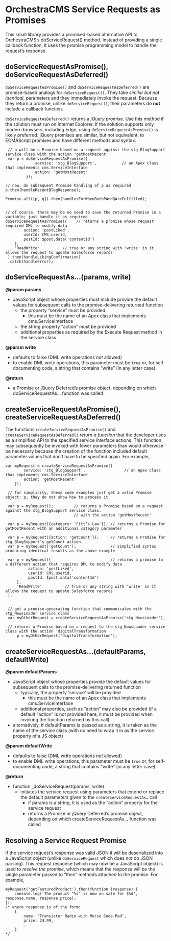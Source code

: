 # OrchestraCMS Service Requests as Promises

This small library provides a promised-based alternative API to OrchestraCMS’s doServiceRequest() method.
Instead of providing a single callback function, it uses the promise programming model to handle the request’s response.

## doServiceRequestAsPromise(), doServiceRequestAsDeferred()

`doServiceRequestAsPromise()` and `doServiceRequestAsDeferred()` are promise-based analogs for `doServiceRequest()`.
They take _similar but not identical_, parameters and they immediately invoke the request.
Because they return a promise, unlike `doServiceRequest()`, their parameters do **not** include a callback function.

`doServiceRequestAsDeferred()` returns a _jQuery promise_. Use this method if the solution must run on Internet Explorer.
If the solution supports only modern browsers, including Edge, using `doServiceRequestAsPromise()` is likely preferred.
jQuery promises are similar, but not equivalent, to ECMAScript promises and have different methods and syntax.

````
 // p will be a Promise based on a request against the stg_BlogSupport service class with the action 'getMostRecent'
 var p = doServiceRequestAsPromise({
             service: 'stg_BlogSupport',           // an Apex class that implements cms.ServiceInterface
             action: 'getMostRecent'
         });

// now, do subsequent Promise handling of p as required
p.then(handleRecentBlogResponse);

Promise.all([p, q]).then(handlerForWhenBothPAndQAreFulfilled);


// of course, there may be no need to save the returned Promise in a variable; just handle it as required
doServiceRequestAsPromise({    // returns a promise whose request required DML to modify data
        action: 'postLiked',
        userId: CMS.userid,
        postId: $post.data('contentId')
    },
    'ReadWrite'          // true or any string with 'write' in it allows the request to update Salesforce records
 ).then(handleLikingConfirmation)
 .catch(handleError);
````

## doServiceRequestAs…(params, write)

**@param params** 

- JavaScript object whose properties must include provide the default values for subsequent calls to the
promise-delivering returned function
	- the property “service” must be provided
        - this must be the name of an Apex class that implements cms.ServiceInterface
	- the string property “action” must be provided
	- additional properties as required by the Execute Request method in the service class

**@param write**

- defaults to false (DML write operations _not_ allowed)
- to enable DML write operations, this parameter must be `true` or, for self-documenting code, 
a string that contains “write” (in any letter case)

**@return** 

- a Promise or jQuery Deferred’s promise object, depending on which doServiceRequestAs… function was called


## createServiceRequestAsPromise(), createServiceRequestAsDeferred()

The functions `createServiceRequestAsPromise()` and `createServiceRequestAsDeferred()` _return a function_ that the 
developer uses as a simplified API to the specified service interface actions. 
This function may subsequently be invoked with fewer parameters than would otherwise be necessary because the 
creation of the function included default parameter values that don’t have to be specified again. 
For example,

````
var myRequest = createServiceRequestAsPromise({
        service: 'stg_BlogSupport',                 // an Apex class that implements cms.ServiceInterface
        action: 'getMostRecent'
    });

 // for simplicity, these code examples just get a valid Promise object: p; they do not show how to process it

 var p = myRequest();         // returns a Promise based on a request against the stg_BlogSupport service class.
                              // with the action 'getMostRecent'

 var p = myRequest({category: 'Fitt’s Law'}); // returns a Promise for getMostRecent with an additional category parameter

 var p = myRequest({action: 'getCount'});     // returns a Promise for stg_BlogSupport’s getCount action
 var p = myRequest('getCount');               // simplified syntax producing identical results as the above example

 var p = myRequest({                          // returns a promise to a different action that requires DML to modify data
          action: 'postLiked',
          userId: CMS.userid,
          postId: $post.data('contentId')
     },
     'ReadWrite'          // true or any string with 'write' in it allows the request to update Salesforce records
 );


 // get a promise-generating function that communicates with the stg_NewsLoader service class
 var myOtherRequest = createServiceRequestAsPromise('stg_NewsLoader'),

 // returns a Promise based on a request to the stg_NewsLoader service class with the action 'digitalTransformation'
     p = myOtherRequest('digitalTransformation');
````

## createServiceRequestAs…(defaultParams, defaultWrite)
  
**@param defaultParams**

- JavaScript object whose properties provide the default values for subsequent calls to the promise-delivering 
returned function
    - typically, the property 'service' will be provided
        - this must be the name of an Apex class that implements cms.ServiceInterface
    - additional properties, such as “action” may also be provided (if a default “action” is not 
      provided here, it must be provided when invoking the function returned by this call)
- alternatively, if defaultParams is passed as a string, it is taken as the name of the service 
  class (with no need to wrap it in as the service property of a JS object)
        
**@param defaultWrite** 

- defaults to false (DML write operations _not_ allowed)
- to enable DML write operations, this parameter must be `true` or, for self-documenting code, 
a string that contains “write” (in any letter case)
 
**@return**

- function _doServiceRequest(params, write) 
    - initiates the service request using parameters that extend or replace the 
  default parameters given to the `createServiceRequestAs…` call
        - if params is a string, it is used as the “action” property for the service request
        - returns a Promise or jQuery Deferred’s promise object, depending on which createServiceRequestAs… function was called


## Resolving a Service Request Promise
If the service request’s response was valid JSON it will be deserialized into a JavaScript object (unlike `doServiceRequest` which does _not_ do JSON parsing). 
This request response (which may now be a JavaScript object) is used to _resolve the promise_, 
which means that the response will be the single parameter passed to “then” methods attached to the promise.
For example,

```
myRequest('getFeaturedProduct').then(function (response) {
    console.log('The product “%s” is now on sale for $%d', response.name, response.price);
});
/* where response is of the form:
    {
        name: 'Transistor Radio with Morse Code Pad',
        price: 24.99,
        …
    }
*/
```
